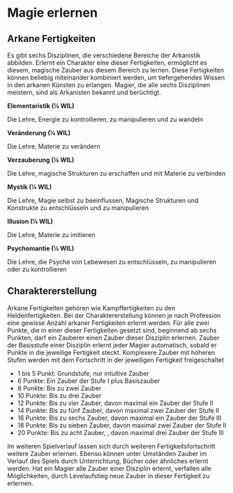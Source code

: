 # Magie erlernen
## Arkane Fertigkeiten
 
Es gibt sechs Disziplinen, die verschiedene Bereiche der Arkanistik abbilden. Erlernt ein Charakter eine dieser Fertigkeiten, ermöglicht es diesem, magische Zauber aus diesem Bereich zu lernen. Diese Fertigkeiten können beliebig miteinander kombiniert werden, um tiefergehendes Wissen in den arkanen Künsten zu erlangen. Magier, die alle sechs Disziplinen meistern, sind als Arkanisten bekannt und berüchtigt.
 
**Elementaristik (¼ WIL)**
 
Die Lehre, Energie zu kontrollieren, zu manipulieren und zu wandeln
 
**Veränderung (¼ WIL)**
 
Die Lehre, Materie zu verändern
 
**Verzauberung (¼ WIL)**
 
Die Lehre, magische Strukturen zu erschaffen und mit Materie zu verbinden
 
**Mystik (¼ WIL)**
 
Die Lehre, Magie selbst zu beeinflussen, Magische Strukturen und Konstrukte zu entschlüsseln und zu manipulieren
 
**Illusion (¼ WIL)**
 
Die Lehre, Materie zu imitieren
 
**Psychomantie (¼ WIL)**
 
Die Lehre, die Psyche von Lebewesen zu entschlüsseln, zu manipulieren oder zu kontrollieren
 
## Charaktererstellung
 
 
Arkane Fertigkeiten gehören wie Kampffertigkeiten zu den Heldenfertigkeiten. Bei der Charaktererstellung können je nach Profession eine gewisse Anzahl arkaner Fertigkeiten erlernt werden. Für alle zwei Punkte, die in einer dieser Fertigkeiten gesetzt sind, beginnend ab sechs Punkten, darf ein Zauberer einen Zauber dieser Disziplin erlernen. Zauber der Basisstufe einer Disziplin erlernt jeder Magier automatisch, sobald er Punkte in die jeweilige Fertigkeit steckt. Komplexere Zauber mit höheren Stufen werden mit dem Fortschritt in der jeweiligen Fertigkeit freigeschaltet
 
- 1 bis 5 Punkt: Grundstufe, nur intuitive Zauber
- 6 Punkte: Ein Zauber der Stufe I plus Basiszauber
- 8 Punkte: Bis zu zwei Zauber
- 10 Punkte: Bis zu drei Zauber
- 12 Punkte: Bis zu vier Zauber, davon maximal ein Zauber der Stufe II
- 14 Punkte: Bis zu fünf Zauber, davon maximal zwei Zauber der Stufe II
- 16 Punkte: Bis zu sechs Zauber, davon maximal ein Zauber der Stufe III
- 18 Punkte: Bis zu sieben Zauber, davon maximal zwei Zauber der Stufe II
- 20 Punkte: Bis zu acht Zauber, , davon maximal drei Zauber der Stufe III
 
Im weiteren Spielverlauf lassen sich durch weiteren Fertigkeitsfortschritt weitere Zauber erlernen. Ebenso können unter Umständen Zauber im Verlauf des Spiels durch Unterrichtung, Bücher oder ähnliches erlernt werden. Hat ein Magier alle Zauber einer Disziplin erlernt, verfallen alle Möglichkeiten, durch Levelaufstieg neue Zauber in dieser Fertigkeit zu erlernen.
